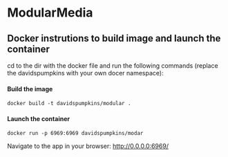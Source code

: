 # ModularMedia

## Docker instrutions to build image and launch the container

cd to the dir with the docker file and run the following commands (replace the davidspumpkins with your own docer namespace):

#### Build the image

`docker build -t davidspumpkins/modular .`

#### Launch the container

`docker run -p 6969:6969 davidspumpkins/modar`

Navigate to the app in your browser: http://0.0.0.0:6969/
